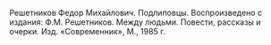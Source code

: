 <!--2017-01-24 22:19:58-->
Решетников Федор Михайлович. Подлиповцы. Воспроизведено с издания: Ф.М. Решетников. Между людьми. Повести, рассказы и очерки. Изд. «Современник», М., 1985 г.